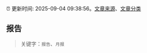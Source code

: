 :alarm_clock: 更新时间: 2025-09-04 09:38:56。[文章来源](/README.md)、[文章分类](/TAGS.md)

## 报告


> 关键字：`报告`、`月报`



